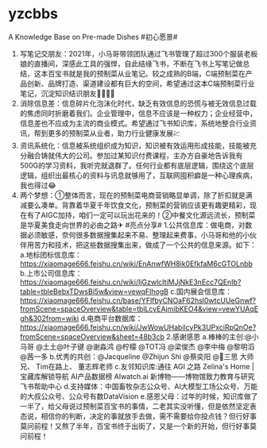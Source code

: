 # yzcbbs
A Knowledge Base on Pre-made Dishes
#初心愿景#
1. 写笔记交朋友：2021年，小马哥带领团队通过飞书管理了超过300个服装老板娘的直播间，深感此工具的强悍，自此结缘飞书，不断在飞书上写笔记做总结，这本百宝书就是我的预制菜从业笔记。较之成熟的B端，C端预制菜在产品创新、品牌打造、渠道建设都有巨大的空间，希望通过这本C端预制菜行业笔记，沉淀知识结识朋友👨‍👩‍👧‍👦
2. 消除信息差：信息碎片化泡沫化时代，缺乏有效信息的恐慌与被无效信息过载的焦虑同时折磨着我们。企业管理中，信息不应该是一种权力；企业经营中，信息差也不应成为主流的商业模式。希望通过飞书知识库，系统地整合行业资讯，帮到更多的预制菜从业者，助力行业健康发展💹
3. 资讯系统化：信息被系统组织成为知识，知识被有效运用形成技能，技能被充分融合铸就伟大的公司。参加过某知识付费课程，主办方自豪地告诉我有500G的学习资料，我听完就退群了。任何行业都有底层逻辑，围绕这个底层逻辑，组织出最核心的资料与讯息就够用了，互联网囤积癖是一种心理疾病，我也得过😂
4. 两个梦想：①整体而言，现在的预制菜电商营销略显单调，除了折扣就是满减要么凑单。背靠着华夏千年饮食文化，预制菜的营销应该更有趣更精彩，现在有了AIGC加持，咱们一定可以玩出花来的！②中餐文化源远流长，预制菜是华夏美食走向世界的必由之路✈
#亮点分享#
1.公共信息库：做电商，对数据必须敏感，奈何很多数据搜集起来不易、整理起来费事，小马哥和他的小伙伴用苦力和技术，把这些数据搜集出来，做成了一个公共的信息来源。如下：
  a.地标团标信息库：https://xiaomage666.feishu.cn/wiki/EnAnwfWH8ik0EfkfaM6cGTOLnbb
  b.上市公司信息库：https://xiaomage666.feishu.cn/wiki/IjGzwlcItiMJjNkE3nEcc7QEnIb?table=tbleBebxTDwsBi5w&view=vewqFIhogB
  c.国内展会信息库：https://xiaomage666.feishu.cn/base/YFlfbyCNOaF62hsl0wtcUUeGnwf?fromScene=spaceOverview&table=tblLcyEAjmibKEO4&view=vewYUAqEgh&302from=wiki
  d.电商平台数据库：https://xiaomage666.feishu.cn/wiki/JwWowUHabilcyPk3UPxciRpQnOe?fromScene=spaceOverview&sheet=48b3cb
2.感谢感恩
  a.棒棒的主创:@小马哥 @土土@叶子键 @谢淼鸿 @柠檬 @TOT冯 @梁俊杰 @李中梅 @黎明滔 @茜一多
  b.优秀的共创：@Jacqueline @Zhijun Shi @蔡奕阳 @🌈三思 大师兄、 Tim在路上、 董志辉老师
  c.友邻知识库:通往 AGI 之路 Zelina's Home | 宝藏库解锁导航 AI产品数据榜  AIwatch.ai  新博物——博物馆致力教育与研究  飞书帮助中心
  d.支持媒体：中国畜牧杂志公众号、AI大模型工场公众号、万能的大叔公众号、公众号有数DataVision
  e.感恩父母：过年的时候，知识库做了一半了，给父母说过预制菜百宝书的事情，二老其实没听懂，但是依然坚定表态说，相信你的判断，决定的事就放手去做，需不需要给你投点钱？但行好事莫问前程！又熬了半年，百宝书终于出街了，又是一个新的开始，但行好事莫问前程！

